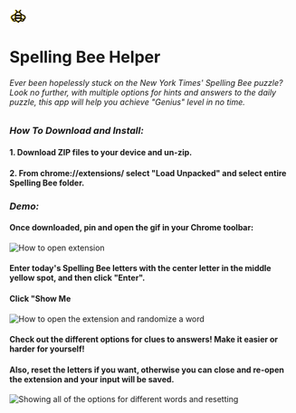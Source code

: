 ![Bee Logo](images/bulletbee.png)

# Spelling Bee Helper

###### *Ever been hopelessly stuck on the New York Times' Spelling Bee puzzle? Look no further, with multiple options for hints and answers to the daily puzzle, this app will help you achieve "Genius" level in no time.*

### *How To Download and Install:*

#### 1. Download ZIP files to your device and un-zip. 
#### 2. From chrome://extensions/ select "Load Unpacked" and select entire Spelling Bee folder.

### *Demo:*

#### Once downloaded, pin and open the gif in your Chrome toolbar: 

![How to open extension](https://media.giphy.com/media/Ufl45V51Hl005PwOcq/giphy.gif)

#### Enter today's Spelling Bee letters with the center letter in the middle yellow spot, and then click "Enter".
#### Click "Show Me 


![How to open the extension and randomize a word](https://media.giphy.com/media/2nOFY0Vbgj4ADJJVHP/giphy.gif)

#### Check out the different options for clues to answers! Make it easier or harder for yourself! 
#### Also, reset the letters if you want, otherwise you can close and re-open the extension and your input will be saved. 

![Showing all of the options for different words and resetting](https://media.giphy.com/media/1ryBuIoXjZr5qBCl39/giphy.gif)

